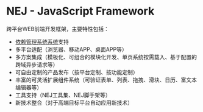 NEJ - JavaScript Framework
====================================

跨平台WEB前端开发框架，主要特性包括：

* [依赖管理系统系统](./doc/DEPENDENCY.md)支持
* 多平台适配（浏览器、移动APP、桌面APP等）
* 多方案集成（模板化、可组合的模块化开发、单页系统按需载入、基于配置的跨域异步请求等）
* 可自由定制的产品发布（按平台定制、按功能定制）
* 丰富的可灵活扩展组件系统（可验证表单、列表、拖拽、滑块、日历、富文本编辑器等）
* 工具支持（NEJ工具集、NEJ脚手架等）
* 新技术整合（对于高端目标平台自动应用新技术）



